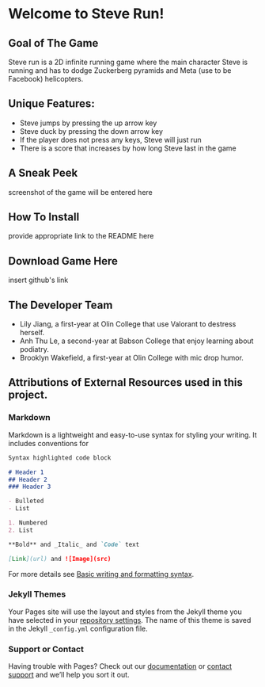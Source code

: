# Welcome to Steve Run!

## Goal of The Game

Steve run is a 2D infinite running game where the main character Steve is running and has to dodge Zuckerberg pyramids and Meta (use to be Facebook) helicopters.

## Unique Features:
- Steve jumps by pressing the up arrow key 
- Steve duck by pressing the down arrow key
- If the player does not press any keys, Steve will just run
- There is a score that increases by how long Steve last in the game

## A Sneak Peek

screenshot of the game will be entered here

## How To Install

provide appropriate link to the README here

## Download Game Here
insert github's link

## The Developer Team
- Lily Jiang, a first-year at Olin College that use Valorant to destress herself. 
- Anh Thu Le, a second-year at Babson College that enjoy learning about podiatry.  
- Brooklyn Wakefield, a first-year at Olin College with mic drop humor.

## Attributions of External Resources used in this project.

### Markdown

Markdown is a lightweight and easy-to-use syntax for styling your writing. It includes conventions for

```markdown
Syntax highlighted code block

# Header 1
## Header 2
### Header 3

- Bulleted
- List

1. Numbered
2. List

**Bold** and _Italic_ and `Code` text

[Link](url) and ![Image](src)
```

For more details see [Basic writing and formatting syntax](https://docs.github.com/en/github/writing-on-github/getting-started-with-writing-and-formatting-on-github/basic-writing-and-formatting-syntax).

### Jekyll Themes

Your Pages site will use the layout and styles from the Jekyll theme you have selected in your [repository settings](https://github.com/anhthuSebela/SteveRun.guthub.io/settings/pages). The name of this theme is saved in the Jekyll `_config.yml` configuration file.

### Support or Contact

Having trouble with Pages? Check out our [documentation](https://docs.github.com/categories/github-pages-basics/) or [contact support](https://support.github.com/contact) and we’ll help you sort it out.
